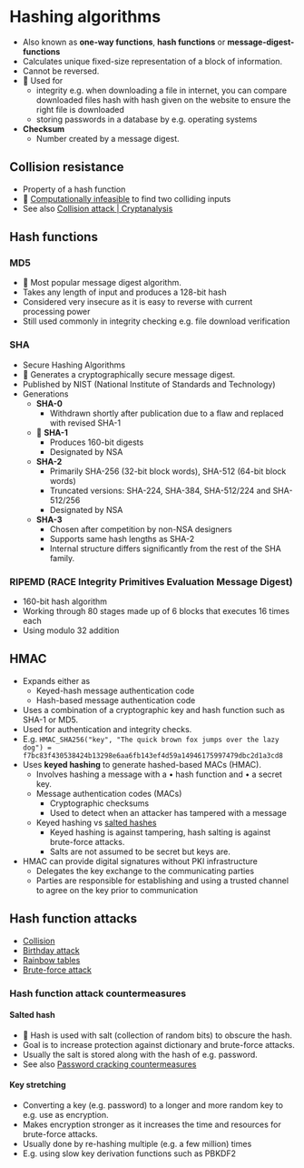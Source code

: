 # Hashing algorithms

- Also known as **one-way functions**, **hash functions** or **message-digest-functions**
- Calculates unique fixed-size representation of a block of information.
- Cannot be reversed.
- 📝 Used for
  - integrity e.g. when downloading a file in internet, you can compare downloaded files hash with hash given on the website to ensure the right file is downloaded
  - storing passwords in a database by e.g. operating systems
- **Checksum**
  - Number created by a message digest.

## Collision resistance

- Property of a hash function
- 📝 [Computationally infeasible](cryptography-overview.md#computational-infeasibility) to find two colliding inputs
- See also [Collision attack | Cryptanalysis](./cryptanalysis.md#collision-attack)

## Hash functions

### MD5

- 📝 Most popular message digest algorithm.
- Takes any length of input and produces a 128-bit hash
- Considered very insecure as it is easy to reverse with current processing power
- Still used commonly in integrity checking e.g. file download verification

### SHA

- Secure Hashing Algorithms
- 📝 Generates a cryptographically secure message digest.
- Published by NIST (National Institute of Standards and Technology)
- Generations
  - **SHA-0**
    - Withdrawn shortly after publication due to a flaw and replaced with revised SHA-1
  - 📝 **SHA-1**
    - Produces 160-bit digests
    - Designated by NSA
  - **SHA-2**
    - Primarily SHA-256 (32-bit block words), SHA-512 (64-bit block words)
    - Truncated versions: SHA-224, SHA-384, SHA-512/224 and SHA-512/256
    - Designated by NSA
  - **SHA-3**
    - Chosen after competition by non-NSA designers
    - Supports same hash lengths as SHA-2
    - Internal structure differs significantly from the rest of the SHA family.

### RIPEMD (RACE Integrity Primitives Evaluation Message Digest)

- 160-bit hash algorithm
- Working through 80 stages made up of 6 blocks that executes 16 times each
- Using modulo 32 addition

## HMAC

- Expands either as
  - Keyed-hash message authentication code
  - Hash-based message authentication code
- Uses a combination of a cryptographic key and hash function such as SHA-1 or MD5.
- Used for authentication and integrity checks.
- E.g. `HMAC_SHA256("key", "The quick brown fox jumps over the lazy dog") = f7bc83f430538424b13298e6aa6fb143ef4d59a14946175997479dbc2d1a3cd8`
- Uses **keyed hashing** to generate hashed-based MACs (HMAC).  
  - Involves hashing a message with a • hash function and • a secret key.
  - Message authentication codes (MACs)
    - Cryptographic checksums
    - Used to detect when an attacker has tampered with a message
  - Keyed hashing vs [salted hashes](#salted-hash)
    - Keyed hashing is against tampering, hash salting is against brute-force attacks.
    - Salts are not assumed to be secret but keys are.
- HMAC can provide digital signatures without PKI infrastructure
  - Delegates the key exchange to the communicating parties
  - Parties are responsible for establishing and using a trusted channel to agree on the key prior to communication

## Hash function attacks

- [Collision](./cryptanalysis.md#collision-attack)
- [Birthday attack](./cryptanalysis.md#birthday-attack)
- [Rainbow tables](./cryptanalysis.md#rainbow-table-attack)
- [Brute-force attack](./cryptanalysis.md#brute-force-attack)

### Hash function attack countermeasures

#### Salted hash

- 📝 Hash is used with salt (collection of random bits) to obscure the hash.
- Goal is to increase protection against dictionary and brute-force attacks.
- Usually the salt is stored along with the hash of e.g. password.
- See also [Password cracking countermeasures](./../06-system-hacking/cracking-passwords-overview.md#password-cracking-countermeasures)

#### Key stretching

- Converting a key (e.g. password) to a longer and more random key to e.g. use as encryption.
- Makes encryption stronger as it increases the time and resources for brute-force attacks.
- Usually done by re-hashing multiple (e.g. a few million) times
- E.g. using slow key derivation functions such as PBKDF2
